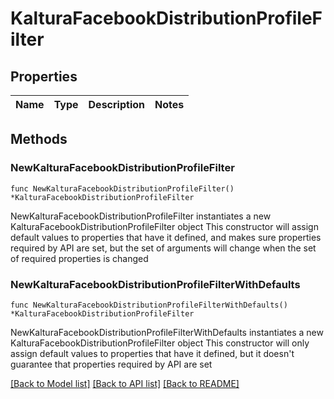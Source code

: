 # KalturaFacebookDistributionProfileFilter

## Properties

Name | Type | Description | Notes
------------ | ------------- | ------------- | -------------

## Methods

### NewKalturaFacebookDistributionProfileFilter

`func NewKalturaFacebookDistributionProfileFilter() *KalturaFacebookDistributionProfileFilter`

NewKalturaFacebookDistributionProfileFilter instantiates a new KalturaFacebookDistributionProfileFilter object
This constructor will assign default values to properties that have it defined,
and makes sure properties required by API are set, but the set of arguments
will change when the set of required properties is changed

### NewKalturaFacebookDistributionProfileFilterWithDefaults

`func NewKalturaFacebookDistributionProfileFilterWithDefaults() *KalturaFacebookDistributionProfileFilter`

NewKalturaFacebookDistributionProfileFilterWithDefaults instantiates a new KalturaFacebookDistributionProfileFilter object
This constructor will only assign default values to properties that have it defined,
but it doesn't guarantee that properties required by API are set


[[Back to Model list]](../README.md#documentation-for-models) [[Back to API list]](../README.md#documentation-for-api-endpoints) [[Back to README]](../README.md)


